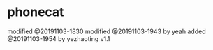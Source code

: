 # phonecat
modified @20191103-1830
modified @20191103-1943 by yeah
added @20191103-1954 by yezhaoting  v1.1